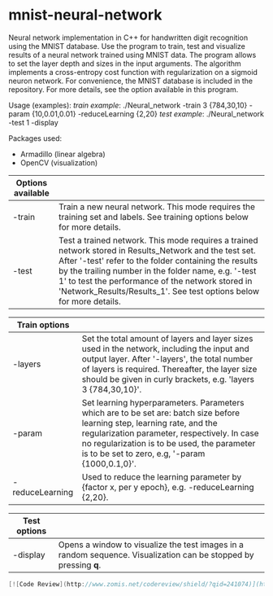 # mnist-neural-network
Neural network implementation in C++ for handwritten digit recognition using the MNIST database. Use the program to train, test and visualize results of a neural network trained using MNIST data. The program allows to set the layer depth and sizes in the input arguments. The algorithm implements a cross-entropy cost function with regularization on a sigmoid neuron network. For convenience, the MNIST database is included in the repository. For more details, see the option available in this program.

Usage (examples):
*train example*:  ./Neural_network -train 3 {784,30,10} -param {10,0.01,0.01} -reduceLearning {2,20}
*test example*:   ./Neural_network -test 1 -display

Packages used:
- Armadillo (linear algebra)
- OpenCV (visualization)

Options available |                                                           |
 ---------------------------------- | ------------------------------------------------------------ 
-train                             | Train a new neural network. This mode requires the training set and labels. See training options below for more details. 
-test                              | Test a trained network. This mode requires a trained network stored in Results_Network and the test set. After '-test' refer to the folder     containing the results by the trailing number in the folder name, e.g.  '-test 1' to test the performance of the network stored in 'Network_Results/Results_1'. See test  options below for more details. 

Train options   |                                                              |
---------------------------------- | ------------------------------------------------------------ 
-layers         | Set the total amount of layers and layer sizes used in the network, including the input and output layer. After '-layers', the total number of layers is required. Thereafter, the layer size should be given in    curly brackets, e.g. 'layers 3 {784,30,10}'. 
-param          | Set learning hyperparameters. Parameters which are to be set are: batch size before learning step, learning rate, and the regularization parameter, respectively. In case no regularization is to be used, the parameter is to be set to zero, e.g, '-param {1000,0.1,0}'. 
-reduceLearning | Used to reduce the learning parameter by {factor x, per y epoch}, e.g. -reduceLearning {2,20}. 

Test options |                                                              |
---------------------------------- | ------------------------------------------------------------ 
-display     | Opens a window to visualize the test images in a random sequence. Visualization can be stopped by pressing **q**. |

```cpp
[![Code Review](http://www.zomis.net/codereview/shield/?qid=241074)](http://codereview.stackexchange.com/q/241074)
```